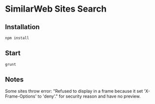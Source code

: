 # SimilarWeb Sites Search

## Installation

```bash
npm install
```

## Start

```bash
grunt
```

## Notes

Some sites throw error: "Refused to display in a frame because it set 'X-Frame-Options' to 'deny'." for security reason and have no preview.
